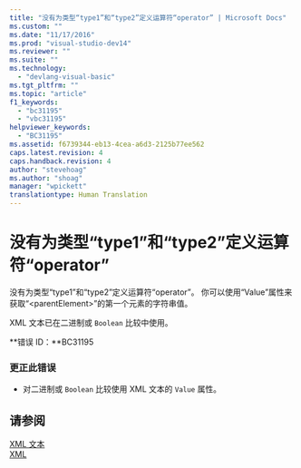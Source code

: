 ```yaml
---
title: "没有为类型“type1”和“type2”定义运算符“operator” | Microsoft Docs"
ms.custom: ""
ms.date: "11/17/2016"
ms.prod: "visual-studio-dev14"
ms.reviewer: ""
ms.suite: ""
ms.technology: 
  - "devlang-visual-basic"
ms.tgt_pltfrm: ""
ms.topic: "article"
f1_keywords: 
  - "bc31195"
  - "vbc31195"
helpviewer_keywords: 
  - "BC31195"
ms.assetid: f6739344-eb13-4cea-a6d3-2125b77ee562
caps.latest.revision: 4
caps.handback.revision: 4
author: "stevehoag"
ms.author: "shoag"
manager: "wpickett"
translationtype: Human Translation
---
```

# 没有为类型“type1”和“type2”定义运算符“operator”
没有为类型“type1”和“type2”定义运算符“operator”。 你可以使用“Value”属性来获取“\<parentElement\>”的第一个元素的字符串值。  
  
 XML 文本已在二进制或 `Boolean` 比较中使用。  
  
 **错误 ID：**BC31195  
  
### 更正此错误  
  
-   对二进制或 `Boolean` 比较使用 XML 文本的 `Value` 属性。  
  
## 请参阅  
 [XML 文本](../../visual-basic/language-reference/xml-literals/index.md)   
 [XML](../../visual-basic/programming-guide/language-features/xml/index.md)